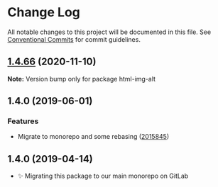 # Change Log

All notable changes to this project will be documented in this file.
See [Conventional Commits](https://conventionalcommits.org) for commit guidelines.

## [1.4.66](https://gitlab.com/codsen/codsen/compare/html-img-alt@1.4.65...html-img-alt@1.4.66) (2020-11-10)

**Note:** Version bump only for package html-img-alt





## 1.4.0 (2019-06-01)

### Features

- Migrate to monorepo and some rebasing ([2015845](https://gitlab.com/codsen/codsen/commit/2015845))

## 1.4.0 (2019-04-14)

- ✨ Migrating this package to our main monorepo on GitLab
